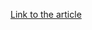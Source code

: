 [Link to the article](https://thehackernews.com/2024/11/5-most-common-malware-techniques-in-2024.html)
